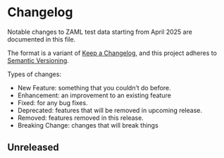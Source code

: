# Changelog
Notable changes to ZAML test data starting from April 2025 are documented in this file.

The format is a variant of [Keep a Changelog](https://keepachangelog.com/en/1.0.0/), and this project adheres to [Semantic Versioning](https://semver.org/spec/v2.0.0.html).

Types of changes:
- New Feature: something that you couldn’t do before.
- Enhancement: an improvement to an existing feature
- Fixed: for any bug fixes.
- Deprecated: features that will be removed in upcoming release.
- Removed: features removed in this release.
- Breaking Change: changes that will break things



## Unreleased